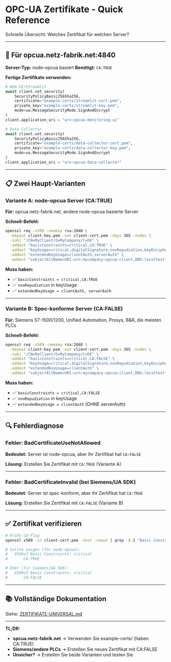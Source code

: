 # OPC-UA Zertifikate - Quick Reference

Schnelle Übersicht: Welches Zertifikat für welchen Server?

---

## 🎯 Für opcua.netz-fabrik.net:4840

**Server-Typ:** node-opcua basiert
**Benötigt:** `CA:TRUE`

**Fertige Zertifikate verwenden:**

```python
# Web-UI/Streamlit
await client.set_security(
    SecurityPolicyBasic256Sha256,
    certificate="example-certs/streamlit-cert.pem",
    private_key="example-certs/streamlit-key.pem",
    mode=ua.MessageSecurityMode.SignAndEncrypt
)
client.application_uri = "urn:opcua-monitoring-ui"
```

```python
# Data Collector
await client.set_security(
    SecurityPolicyBasic256Sha256,
    certificate="example-certs/data-collector-cert.pem",
    private_key="example-certs/data-collector-key.pem",
    mode=ua.MessageSecurityMode.SignAndEncrypt
)
client.application_uri = "urn:opcua-data-collector"
```

---

## 📋 Zwei Haupt-Varianten

### Variante A: node-opcua Server (CA:TRUE)

**Für:** opcua.netz-fabrik.net, andere node-opcua basierte Server

**Schnell-Befehl:**
```bash
openssl req -x509 -newkey rsa:2048 \
  -keyout client-key.pem -out client-cert.pem -days 365 -nodes \
  -subj "/CN=MyClient/O=MyCompany/C=DE" \
  -addext "basicConstraints=critical,CA:TRUE" \
  -addext "keyUsage=critical,digitalSignature,nonRepudiation,keyEncipherment,dataEncipherment" \
  -addext "extendedKeyUsage=clientAuth,serverAuth" \
  -addext "subjectAltName=URI:urn:mycompany:opcua:client,DNS:localhost"
```

**Muss haben:**
- ✅ `basicConstraints = critical,CA:TRUE`
- ✅ `nonRepudiation` in keyUsage
- ✅ `extendedKeyUsage = clientAuth, serverAuth`

---

### Variante B: Spec-konforme Server (CA:FALSE)

**Für:** Siemens S7-1500/1200, Unified Automation, Prosys, B&R, die meisten PLCs

**Schnell-Befehl:**
```bash
openssl req -x509 -newkey rsa:2048 \
  -keyout client-key.pem -out client-cert.pem -days 365 -nodes \
  -subj "/CN=MyClient/O=MyCompany/C=DE" \
  -addext "basicConstraints=critical,CA:FALSE" \
  -addext "keyUsage=critical,digitalSignature,nonRepudiation,keyEncipherment,dataEncipherment" \
  -addext "extendedKeyUsage=clientAuth" \
  -addext "subjectAltName=URI:urn:mycompany:opcua:client,DNS:localhost"
```

**Muss haben:**
- ✅ `basicConstraints = critical,CA:FALSE`
- ✅ `nonRepudiation` in keyUsage
- ✅ `extendedKeyUsage = clientAuth` (OHNE serverAuth)

---

## 🔍 Fehlerdiagnose

### Fehler: BadCertificateUseNotAllowed

**Bedeutet:** Server ist node-opcua, aber Ihr Zertifikat hat `CA:FALSE`

**Lösung:** Erstellen Sie Zertifikat mit `CA:TRUE` (Variante A)

---

### Fehler: BadCertificateInvalid (bei Siemens/UA SDK)

**Bedeutet:** Server ist spec-konform, aber Ihr Zertifikat hat `CA:TRUE`

**Lösung:** Erstellen Sie Zertifikat mit `CA:FALSE` (Variante B)

---

## ✅ Zertifikat verifizieren

```bash
# Prüfe CA-Flag
openssl x509 -in client-cert.pem -text -noout | grep -A 2 "Basic Constraints"

# Sollte zeigen (für node-opcua):
#   X509v3 Basic Constraints: critical
#       CA:TRUE

# Oder (für Siemens/UA SDK):
#   X509v3 Basic Constraints: critical
#       CA:FALSE
```

---

## 📚 Vollständige Dokumentation

Siehe: [ZERTIFIKATE-UNIVERSAL.md](ZERTIFIKATE-UNIVERSAL.md)

---

**TL;DR:**
- **opcua.netz-fabrik.net** → Verwenden Sie example-certs/ (haben CA:TRUE)
- **Siemens/andere PLCs** → Erstellen Sie neues Zertifikat mit CA:FALSE
- **Unsicher?** → Erstellen Sie beide Varianten und testen Sie
